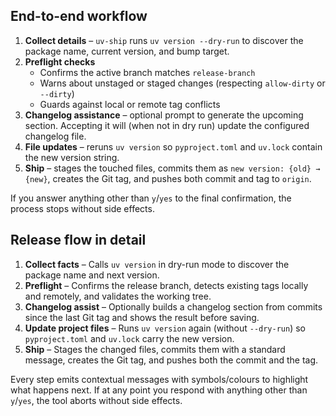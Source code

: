 ## End-to-end workflow
1. **Collect details** – `uv-ship` runs `uv version --dry-run` to discover the package name, current version, and bump target.
2. **Preflight checks**
    - Confirms the active branch matches `release-branch`
    - Warns about unstaged or staged changes (respecting `allow-dirty` or `--dirty`)
    - Guards against local or remote tag conflicts
3. **Changelog assistance** – optional prompt to generate the upcoming section. Accepting it will (when not in dry run) update the configured changelog file.
4. **File updates** – reruns `uv version` so `pyproject.toml` and `uv.lock` contain the new version string.
5. **Ship** – stages the touched files, commits them as `new version: {old} → {new}`, creates the Git tag, and pushes both commit and tag to `origin`.

If you answer anything other than `y`/`yes` to the final confirmation, the process stops without side effects.

## Release flow in detail
1. **Collect facts** – Calls `uv version` in dry-run mode to discover the package name and next version.
2. **Preflight** – Confirms the release branch, detects existing tags locally and remotely, and validates the working tree.
3. **Changelog assist** – Optionally builds a changelog section from commits since the last Git tag and shows the result before saving.
4. **Update project files** – Runs `uv version` again (without `--dry-run`) so `pyproject.toml` and `uv.lock` carry the new version.
5. **Ship** – Stages the changed files, commits them with a standard message, creates the Git tag, and pushes both the commit and the tag.

Every step emits contextual messages with symbols/colours to highlight what happens next. If at any point you respond with anything other than `y`/`yes`, the tool aborts without side effects.
